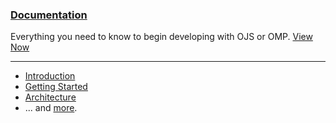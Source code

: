 
### [Documentation](/dev/documentation/en)

Everything you need to know to begin developing with OJS or OMP. [View Now](/dev/documentation/en)

---

- [Introduction](/dev/documentation/en)
- [Getting Started](/dev/documentation/en/getting-started)
- [Architecture](/dev/documentation/en/architecture)
- ... and [more](/dev/documentation/en).
